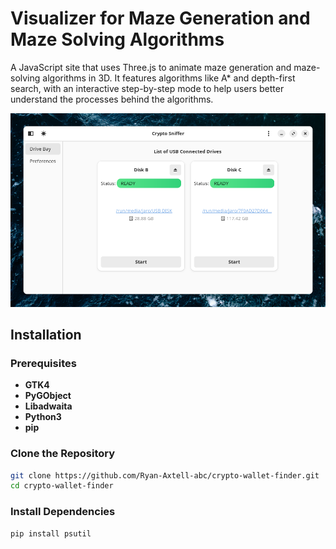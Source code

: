 # Visualizer for Maze Generation and Maze Solving Algorithms

A JavaScript site that uses Three.js to animate maze generation and maze-solving algorithms in 3D. It features algorithms like A\* and depth-first search, with an interactive step-by-step mode to help users better understand the processes behind the algorithms.


![Crypto Wallet Finder screenshot](https://github.com/Ryan-Axtell-abc/crypto-wallet-finder/blob/main/data/screenshot.png)

## Installation

### Prerequisites
- **GTK4**
- **PyGObject**
- **Libadwaita**
- **Python3**
- **pip**

### Clone the Repository

```bash
git clone https://github.com/Ryan-Axtell-abc/crypto-wallet-finder.git
cd crypto-wallet-finder
```

### Install Dependencies

```bash
pip install psutil
```
